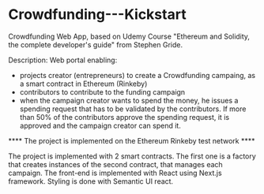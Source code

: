# Crowdfunding---Kickstart
Crowdfunding Web App, based on Udemy Course "Ethereum and Solidity, the complete developer's guide" from Stephen Gride.

Description:
Web portal enabling:
- projects creator (entrepreneurs) to create a Crowdfunding campaing, as a smart contract in Ethereum (Rinkeby)
- contributors to contribute to the funding campaign
- when the campaign creator wants to spend the money, he issues a spending request that has to be validated by the contributors. 
If more than 50% of the contributors approve the spending request, it is approved and the campaign creator can spend it.

**** The project is implemented on the Ethereum Rinkeby test network ****

The project is implemented with 2 smart contracts. The first one is a factory that creates instances of the second contract, that manages each campaign.
The front-end is implemented with React using Next.js framework. Styling is done with Semantic UI react. 
